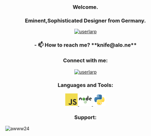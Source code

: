 <h3 align="center">Welcome.</h3>
<h3 align="center">Eminent,Sophisticated Designer from Germany.</h3>

<p align="center"> <a href="https://twitter.com/userlarp" target="blank"><img src="https://img.shields.io/twitter/follow/userlarp?logo=twitter&style=for-the-badge" alt="userlarp" /></a> </p>

<h3 align="center">- 📫 How to reach me? **knife@alo.ne**</h3>

<h3 align="center">Connect with me:</h3>
<p align="center">
<a href="https://twitter.com/userlarp" target="blank"><img align="center" src="https://raw.githubusercontent.com/rahuldkjain/github-profile-readme-generator/master/src/images/icons/Social/twitter.svg" alt="userlarp" height="30" width="40" /></a>
</p>

<h3 align=" center">Languages and Tools:</h3>
<p align="center"> <a href="https://developer.mozilla.org/en-US/docs/Web/JavaScript" target="_blank" rel="noreferrer"> <img src="https://raw.githubusercontent.com/devicons/devicon/master/icons/javascript/javascript-original.svg" alt="javascript" width="40" height="40"/> </a> <a href="https://nodejs.org" target="_blank" rel="noreferrer"> <img src="https://raw.githubusercontent.com/devicons/devicon/master/icons/nodejs/nodejs-original-wordmark.svg" alt="nodejs" width="40" height="40"/> </a> <a href="https://www.python.org" target="_blank" rel="noreferrer"> <img src="https://raw.githubusercontent.com/devicons/devicon/master/icons/python/python-original.svg" alt="python" width="40" height="40"/> </a> </p>

<h3 align="center">Support:</h3>
<p><a href="https://ko-fi.com/awww24"> <img align="left" src="https://cdn.ko-fi.com/cdn/kofi3.png?v=3" height="50" width="210" alt="awww24" /></a></p><br><br>
